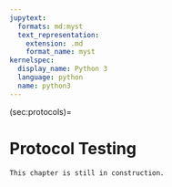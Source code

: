 ```yaml
---
jupytext:
  formats: md:myst
  text_representation:
    extension: .md
    format_name: myst
kernelspec:
  display_name: Python 3
  language: python
  name: python3
---
```


(sec:protocols)=
# Protocol Testing

```{admonition} Under Construction}
This chapter is still in construction.
```


